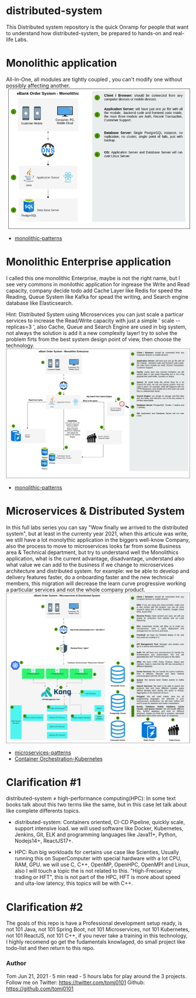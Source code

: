 # distributed-system
This Distributed system repository is the quick Onramp for people that want to understand how distributed-system, be prepared to hands-on and real-life Labs.

# Monolithic application
All-In-One, all modules are tightly coupled , you can't modify one without possibly affecting another.
![Monolithic Logo](/docs/1-Monolithic.png)
- [monolithic-patterns](https://microservices.io/patterns/monolithic.html)

# Monolithic Enterprise application
I called this one monolithic Enterprise, maybe is not the right name, but I see very commons in monilothic application for ingrease the Write and Read capacity, company decide todo add Cache Layer like Redis for speed the Reading, Queue System like Kafka for spead the writing, and Search engine database like Elasticsearch.

Hint:  Distributed System using Microservices you can just scale a particar services to increase the Read/Write capacity with just a simple ' scale --replicas=3 ', also Cache, Queue and Search Engine are used in big system, not always the solution is add it a new complexity layer! try to solve the problem firts from the best system design point of view, then choose the technology.
![Monolithic enterprise Logo](/docs/2-Monolithic-enterprise.png)
- [monolithic-patterns](https://microservices.io/patterns/monolithic.html)

# Microservices & Distributed System
In this full labs series you can say "Wow finally we arrived to the distributed system", but at least in the currenty year 2021,  when this articule was write, we still have a lot monolythic application in the biggers well-know Company, also the process to move to microservices looks far from some Business area & Technical department, but try to understand well the Monolithics application, what is the current advantage, disadvantage, understand also what value we can add to the business if we change to microservices architecture and distributed system. for example: we be able to develop and delivery features faster, do a onboarding faster and the new technical members, this migration will decrease the learn curve progressive working a particular services and not the whole company product.
![Microservices Logo](/docs/3-microservices-and-distributed-system.png)
- [microservices-patterns](https://microservices.io/patterns/microservices.html)
- [Container Orchestration-Kubernetes ](https://kubernetes.io/)

# Clarification #1
distributed-system ≠ high-performance computing(HPC): In some text books talk about this two terms like the same, but in this case let talk about like complete differents topics.

- distributed-system: Containers oriented, CI-CD Pipeline, quickly scale, support intensive load. we will used software like Docker, Kubernetes, Jenkins, Git, ELK and programming languages like Java11+, Python, Nodejs14+, ReactJS17+.

- HPC: Run big workloads for certains use case like Scienties, Usually running this on SuperComputer with special hardware with a lot CPU, RAM, GPU. we will use C, C++, OpenMP, OpenHPC, OpenMPI and Linux, also I will touch a topic the is not related to this. "High-Frecuency trading or HFT", this is not part of the HPC, HFT is more about speed and ulta-low latency, this topics will be with C++.

# Clarification #2 
The goals of this repo is have a Professional development setup ready, is not 101 Java, not 101 Spring Boot, not 101 Microservices, not 101 Kubernetes, not 101 ReactJS, not 101 C++, if you never take a training in this technology, I highly recomend go get the fudamentals knowlaged, do small project like todo-list and then return to this repo.

### Author
Tom
Jun 21, 2021 · 5 min read - 5 hours labs for play around the 3 projects.
Follow me on Twitter: https://twitter.com/tomj0101 Github: https://github.com/tomj0101





